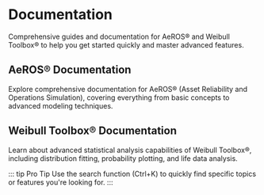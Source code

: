 # Documentation

Comprehensive guides and documentation for AeROS® and Weibull Toolbox® to help you get started quickly and master advanced features.

## AeROS® Documentation

Explore comprehensive documentation for AeROS® (Asset Reliability and Operations Simulation), covering everything from basic concepts to advanced modeling techniques.

## Weibull Toolbox® Documentation

Learn about advanced statistical analysis capabilities of Weibull Toolbox®, including distribution fitting, probability plotting, and life data analysis.

::: tip Pro Tip
Use the search function (Ctrl+K) to quickly find specific topics or features you're looking for.
:::